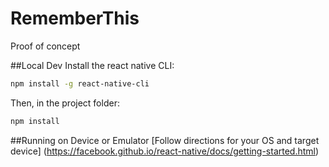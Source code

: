 # RememberThis
Proof of concept

##Local Dev
Install the react native CLI:
```bash
npm install -g react-native-cli
```

Then, in the project folder:
```bash
npm install
```
##Running on Device or Emulator
[Follow directions for your OS and target device] (https://facebook.github.io/react-native/docs/getting-started.html)

